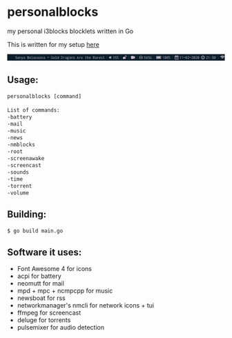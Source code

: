 # personalblocks
my personal i3blocks blocklets written in Go

This is written for my setup [here](https://github.com/ihebchagra/dotfiles "ihebchagra/dotfiles")

![screenshot](screenshot.png)


## Usage:

```
personalblocks [command]

List of commands:
-battery
-mail
-music
-news
-nmblocks
-root
-screenawake
-screencast
-sounds
-time
-torrent
-volume
```

## Building:

```
$ go build main.go
```

## Software it uses:
* Font Awesome 4 for icons
* acpi for battery
* neomutt for mail
* mpd + mpc + ncmpcpp for music
* newsboat for rss
* networkmanager's nmcli for network icons + tui
* ffmpeg for screencast
* deluge for torrents
* pulsemixer for audio detection
